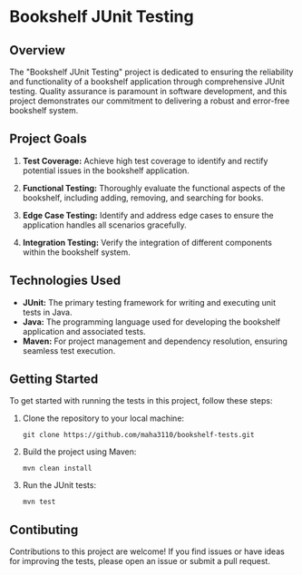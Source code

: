 # Bookshelf JUnit Testing

## Overview

The "Bookshelf JUnit Testing" project is dedicated to ensuring the reliability and functionality of a bookshelf application through comprehensive JUnit testing. Quality assurance is paramount in software development, and this project demonstrates our commitment to delivering a robust and error-free bookshelf system.

## Project Goals

1. **Test Coverage:** Achieve high test coverage to identify and rectify potential issues in the bookshelf application.

2. **Functional Testing:** Thoroughly evaluate the functional aspects of the bookshelf, including adding, removing, and searching for books.

3. **Edge Case Testing:** Identify and address edge cases to ensure the application handles all scenarios gracefully.

4. **Integration Testing:** Verify the integration of different components within the bookshelf system.

## Technologies Used

- **JUnit:** The primary testing framework for writing and executing unit tests in Java.
- **Java:** The programming language used for developing the bookshelf application and associated tests.
- **Maven:** For project management and dependency resolution, ensuring seamless test execution.

## Getting Started

To get started with running the tests in this project, follow these steps:

1. Clone the repository to your local machine:

   ```shell
   git clone https://github.com/maha3110/bookshelf-tests.git
2. Build the project using Maven:

   ```shell
   mvn clean install
   
3. Run the JUnit tests:

   ```shell
   mvn test
## Contibuting 
Contributions to this project are welcome! If you find issues or have ideas for improving the tests, please open an issue or submit a pull request.
